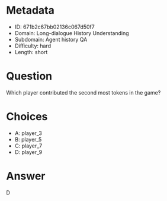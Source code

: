 # Metadata

- ID: 671b2c67bb02136c067d50f7
- Domain: Long-dialogue History Understanding
- Subdomain: Agent history QA
- Difficulty: hard
- Length: short

# Question

Which player contributed the second most tokens in the game?

# Choices

- A: player_3
- B: player_5
- C: player_7
- D: player_9

# Answer

D
